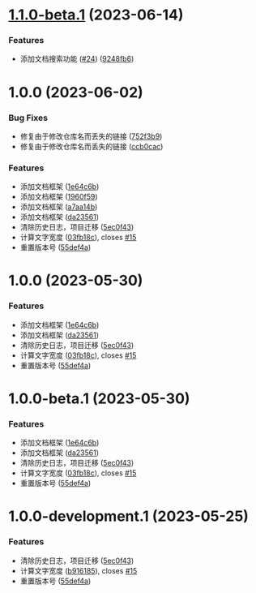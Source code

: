 # [1.1.0-beta.1](https://github.com/NI-Web-Infra-Team/common-utils/compare/v1.0.0...v1.1.0-beta.1) (2023-06-14)

### Features

- 添加文档搜索功能 ([#24](https://github.com/NI-Web-Infra-Team/common-utils/issues/24)) ([9248fb6](https://github.com/NI-Web-Infra-Team/common-utils/commit/9248fb662831c73ff6f5dc29bc633b3cfac84baf))

# 1.0.0 (2023-06-02)

### Bug Fixes

- 修复由于修改仓库名而丢失的链接 ([752f3b9](https://github.com/NI-Web-Infra-Team/common-utils/commit/752f3b916fdfeec986f1454e00e029008f4f3ffe))
- 修复由于修改仓库名而丢失的链接 ([ccb0cac](https://github.com/NI-Web-Infra-Team/common-utils/commit/ccb0cac99e21f1297c0664628731ca36eb4ff352))

### Features

- 添加文档框架 ([1e64c6b](https://github.com/NI-Web-Infra-Team/common-utils/commit/1e64c6b89b9e63c528086d4a88427a515f63d97e))
- 添加文档框架 ([1960f59](https://github.com/NI-Web-Infra-Team/common-utils/commit/1960f5952016709f27ddfe918e73d1ef7f97e3c5))
- 添加文档框架 ([a7aa14b](https://github.com/NI-Web-Infra-Team/common-utils/commit/a7aa14bc07241d0d5e62311433cdbae480b5f2c7))
- 添加文档框架 ([da23561](https://github.com/NI-Web-Infra-Team/common-utils/commit/da23561d0d15c4a86b48cf52e795476e6c49a2ad))
- 清除历史日志，项目迁移 ([5ec0f43](https://github.com/NI-Web-Infra-Team/common-utils/commit/5ec0f435f781a51e9014640907bb8fe80a70d1ec))
- 计算文字宽度 ([03fb18c](https://github.com/NI-Web-Infra-Team/common-utils/commit/03fb18c06c0b1f73981f6d69df718d55b06a5d92)), closes [#15](https://github.com/NI-Web-Infra-Team/common-utils/issues/15)
- 重置版本号 ([55def4a](https://github.com/NI-Web-Infra-Team/common-utils/commit/55def4acc2d3cf528f8103b08a7970e6213504ae))

# 1.0.0 (2023-05-30)

### Features

- 添加文档框架 ([1e64c6b](https://github.com/NI-Web-Infra-Team/common-utils/commit/1e64c6b89b9e63c528086d4a88427a515f63d97e))
- 添加文档框架 ([da23561](https://github.com/NI-Web-Infra-Team/common-utils/commit/da23561d0d15c4a86b48cf52e795476e6c49a2ad))
- 清除历史日志，项目迁移 ([5ec0f43](https://github.com/NI-Web-Infra-Team/common-utils/commit/5ec0f435f781a51e9014640907bb8fe80a70d1ec))
- 计算文字宽度 ([03fb18c](https://github.com/NI-Web-Infra-Team/common-utils/commit/03fb18c06c0b1f73981f6d69df718d55b06a5d92)), closes [#15](https://github.com/NI-Web-Infra-Team/common-utils/issues/15)
- 重置版本号 ([55def4a](https://github.com/NI-Web-Infra-Team/common-utils/commit/55def4acc2d3cf528f8103b08a7970e6213504ae))

# 1.0.0-beta.1 (2023-05-30)

### Features

- 添加文档框架 ([1e64c6b](https://github.com/NI-Web-Infra-Team/common-utils/commit/1e64c6b89b9e63c528086d4a88427a515f63d97e))
- 添加文档框架 ([da23561](https://github.com/NI-Web-Infra-Team/common-utils/commit/da23561d0d15c4a86b48cf52e795476e6c49a2ad))
- 清除历史日志，项目迁移 ([5ec0f43](https://github.com/NI-Web-Infra-Team/common-utils/commit/5ec0f435f781a51e9014640907bb8fe80a70d1ec))
- 计算文字宽度 ([03fb18c](https://github.com/NI-Web-Infra-Team/common-utils/commit/03fb18c06c0b1f73981f6d69df718d55b06a5d92)), closes [#15](https://github.com/NI-Web-Infra-Team/common-utils/issues/15)
- 重置版本号 ([55def4a](https://github.com/NI-Web-Infra-Team/common-utils/commit/55def4acc2d3cf528f8103b08a7970e6213504ae))

# 1.0.0-development.1 (2023-05-25)

### Features

- 清除历史日志，项目迁移 ([5ec0f43](https://github.com/NI-Web-Infra-Team/common-utils/commit/5ec0f435f781a51e9014640907bb8fe80a70d1ec))
- 计算文字宽度 ([b916185](https://github.com/NI-Web-Infra-Team/common-utils/commit/b9161853527356b36ae1af906a47ef237416671d)), closes [#15](https://github.com/NI-Web-Infra-Team/common-utils/issues/15)
- 重置版本号 ([55def4a](https://github.com/NI-Web-Infra-Team/common-utils/commit/55def4acc2d3cf528f8103b08a7970e6213504ae))
